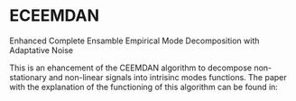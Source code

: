 # ECEEMDAN
Enhanced Complete Ensamble Empirical Mode Decomposition with Adaptative Noise


This is an ehancement of the CEEMDAN algorithm to decompose non-stationary and non-linear signals into intrisinc modes functions. The paper with the explanation of the functioning of this algorithm can be found in: 

